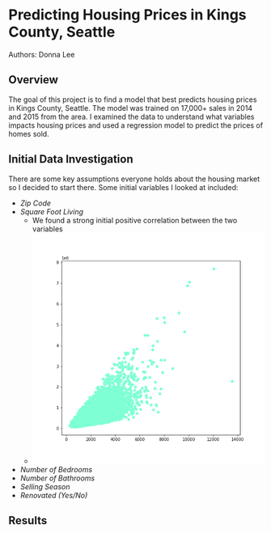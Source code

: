 # Predicting Housing Prices in Kings County, Seattle

Authors: Donna Lee

## Overview 

The goal of this project is to find a model that best predicts housing prices in Kings County, Seattle. The model was trained on 17,000+ sales in 2014 and 2015 from the area. I examined the data to understand what variables impacts housing prices and used a regression model to predict the prices of homes sold. 

## Initial Data Investigation

There are some key assumptions everyone holds about the housing market so I decided to start there. Some initial variables I looked at included: 
* *Zip Code*
* *Square Foot Living* 
  - We found a strong initial positive correlation between the two variables
  - ![sqft_living_and_price](https://github.com/dlee0106/kings_county_housing_prices_prediction/blob/main/sqft_living_and_price.png)
* *Number of Bedrooms*
* *Number of Bathrooms*
* *Selling Season*
* *Renovated (Yes/No)*






## Results





